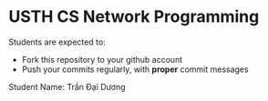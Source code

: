USTH CS Network Programming
=====================================

Students are expected to:
* Fork this repository to your github account
* Push your commits regularly, with **proper** commit messages

Student Name: Trần Đại Dương
